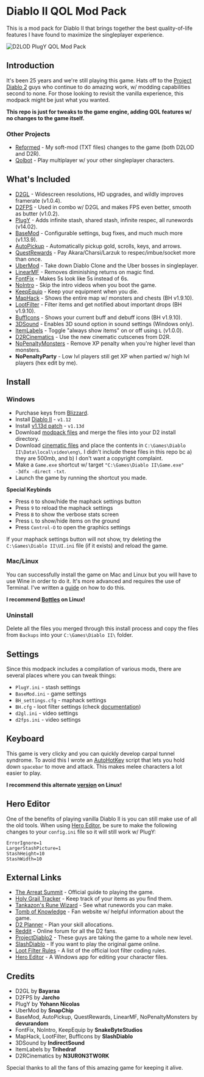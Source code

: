 # Diablo II QOL Mod Pack

This is a mod pack for Diablo II that brings together the best quality-of-life features I have found to maximize the singleplayer experience.

![D2LOD PlugY QOL Mod Pack](https://i.imgur.com/D1CKhA2.jpg)

## Introduction

It's been 25 years and we're still playing this game.  Hats off to the [Project Diablo 2](http://projectdiablo2.com/) guys who continue to do amazing work, w/ modding capabilities second to none.  For those looking to revisit the vanilla experience, this modpack might be just what you wanted.

**This repo is just for tweaks to the game engine, adding QOL features w/ no changes to the game itself.**

### Other Projects

- [Reformed](https://github.com/whipowill/d2-mod-reformed) - My soft-mod (TXT files) changes to the game (both D2LOD and D2R).
- [Qolbot](https://github.com/whipowill/d2-qolbot) - Play multiplayer w/ your other singleplayer characters.

## What's Included

- [D2GL](https://github.com/bayaraa/d2gl/releases/tag/v1.0.4) - Widescreen resolutions, HD upgrades, and wildly improves framerate (v1.0.4).
- [D2FPS](https://github.com/Jarcho/d2-rs) - Used in combo w/ D2GL and makes FPS even better, smooth as butter (v1.0.2).
- [PlugY](http://plugy.free.fr/en/index.html) - Adds infinite stash, shared stash, infinite respec, all runewords (v14.02).
- [BaseMod](https://www.moddb.com/mods/basemod) - Configurable settings, bug fixes, and much much more (v1.13.9).
- [AutoPickup](https://www.moddb.com/mods/basemod) - Automatically pickup gold, scrolls, keys, and arrows.
- [QuestRewards](https://www.moddb.com/mods/basemod) - Pay Akara/Charsi/Larzuk to respec/imbue/socket more than once.
- [UberMod](http://plugy.free.fr/en/index.html) - Take down Diablo Clone and the Uber bosses in singleplayer.
- [LinearMF](https://www.moddb.com/mods/basemod) - Removes diminishing returns on magic find.
- [FontFix](https://www.snakebytestudios.com/projects/mods/diablo-2-mods/#fixedfont) - Makes 5s look like 5s instead of 6s.
- [NoIntro](https://www.snakebytestudios.com/projects/mods/diablo-2-mods/#nointro) - Skip the intro videos when you boot the game.
- [KeepEquip](https://www.snakebytestudios.com/projects/mods/diablo-2-mods/#equipmentdeath) - Keep your equipment when you die.
- [MapHack](https://www.reddit.com/r/slashdiablo/comments/hw0dro/announcing_slash_bh_199/) - Shows the entire map w/ monsters and chests (BH v1.9.10).
- [LootFilter](https://www.reddit.com/r/slashdiablo/comments/hw0dro/announcing_slash_bh_199/) - Filter items and get notified about important drops (BH v1.9.10).
- [BuffIcons](https://github.com/BeLikeLeBron/slashdiablo-maphack) - Shows your current buff and debuff icons (BH v1.9.10).
- [3DSound](https://www.indirectsound.com/downloads.html) - Enables 3D sound option in sound settings (Windows only).
- [ItemLabels](https://github.com/Trihedraf/d2-item-labels) - Toggle "always show items" on or off using ``L`` (v1.0.0).
- [D2RCinematics](https://www.moddb.com/downloads/cinematics-from-diablo-2-resurrected-for-diablo-2-lord-of-destruction) - Use the new cinematic cutscenes from D2R.
- [NoPenaltyMonsters](https://d2mods.info/forum/viewtopic.php?p=496186#p496186) - Remove XP penalty when you're higher level than monsters.
- **NoPenaltyParty** - Low lvl players still get XP when partied w/ high lvl players (hex edit by me).

## Install

### Windows

- Purchase keys from [Blizzard](https://us.shop.battle.net/en-us/family/diablo-ii).
- Install [Diablo II](https://mega.nz/#!e9thyD6A!ExGJuZUtvRJ2c8DrxSL0ihCouh-ARbdVxODXIqVt3dc) - ``v1.12``
- Install [v1.13d patch](http://ftp.blizzard.com/pub/diablo2exp/patches/PC/LODPatch_113d.exe) - ``v1.13d``
- Download [modpack files](https://github.com/whipowill/d2-plugy-qol/archive/master.zip) and merge the files into your D2 install directory.
- Download [cinematic files](https://www.moddb.com/downloads/start/222392) and place the contents in ``C:\Games\Diablo II\Data\local\video\eng\``.  I didn't include these files in this repo bc a) they are 500mb, and b) I don't want a copyright complaint.
- Make a ``Game.exe`` shortcut w/ target ``"C:\Games\Diablo II\Game.exe" -3dfx -direct -txt``.
- Launch the game by running the shortcut you made.

**Special Keybinds**

- Press ``0`` to show/hide the maphack settings button
- Press ``9`` to reload the maphack settings
- Press ``B`` to show the verbose stats screen
- Press ``L`` to show/hide items on the ground
- Press ``Control-O`` to open the graphics settings

If your maphack settings button will not show, try deleting the ``C:\Games\Diablo II\UI.ini`` file (if it exists) and reload the game.

### Mac/Linux

You can successfully install the game on Mac and Linux but you will have to use Wine in order to do it.  It's more advanced and requires the use of Terminal.  I've written a [guide](https://github.com/whipowill/d2-plugy-qol/blob/master/Guides/Unix.md) on how to do this.

**I recommend [Bottles](https://usebottles.com/) on Linux!**

### Uninstall

Delete all the files you merged through this install process and copy the files from ``Backups`` into your ``C:\Games\Diablo II\`` folder.

## Settings

Since this modpack includes a compilation of various mods, there are several places where you can tweak things:

- ``PlugY.ini`` - stash settings
- ``BaseMod.ini`` - game settings
- ``BH_settings.cfg`` - maphack settings
- ``BH.cfg`` - loot filter settings (check [documentation](https://www.reddit.com/r/slashdiablo/comments/hw0dro/announcing_slash_bh_199/))
- ``d2gl.ini`` - video settings
- ``d2fps.ini`` - video settings

## Keyboard

This game is very clicky and you can quickly develop carpal tunnel syndrome.  To avoid this I wrote an [AutoHotKey](https://github.com/whipowill/ahk-autoattack) script that lets you hold down ``spacebar`` to move and attack.  This makes melee characters a lot easier to play.

**I recommend this alternate [version](https://github.com/whipowill/sh-d2-autoattack) on Linux!**

## Hero Editor

One of the benefits of playing vanilla Diablo II is you can still make use of all the old tools.  When using [Hero Editor](https://www.moddb.com/games/diablo-2-lod/downloads/hero-editor-v-104), be sure to make the following changes to your ``config.ini`` file so it will still work w/ PlugY:

```
ErrorIgnore=1
LargerStashPicture=1
StashHeight=10
StashWidth=10
```

## External Links

- [The Arreat Summit](http://classic.battle.net/diablo2exp/) - Official guide to playing the game.
- [Holy Grail Tracker](https://d2-holy-grail.herokuapp.com/) - Keep track of your items as you find them.
- [Tankazon's Rune Wizard](https://fabd.github.io/diablo2/runewizard/index.html) - See what runewords you can make.
- [Tomb of Knowledge](http://www.d2tomb.com/curses.shtml) - Fan website w/ helpful information about the game.
- [D2 Planner](https://d2planner.github.io/skills/) - Plan your skill allocations.
- [Reddit](https://www.reddit.com/r/diablo2/) - Online forum for all the D2 fans.
- [ProjectDiablo2](http://projectdiablo2.com/) - These guys are taking the game to a whole new level.
- [SlashDiablo](http://slashdiablo.net/) - If you want to play the original game online.
- [Loot Filter Rules](https://github.com/planqi/slashdiablo-maphack/wiki/Stats) - A list of the official loot filter coding rules.
- [Hero Editor](https://www.moddb.com/games/diablo-2-lod/downloads/hero-editor-v-104) - A Windows app for editing your character files.

## Credits

- D2GL by __Bayaraa__
- D2FPS by __Jarcho__
- PlugY by __Yohann Nicolas__
- UberMod by __SnapChip__
- BaseMod, AutoPickup, QuestRewards, LinearMF, NoPenaltyMonsters by __devurandom__
- FontFix, NoIntro, KeepEquip by __SnakeByteStudios__
- MapHack, LootFilter, BuffIcons by __SlashDiablo__
- 3DSound by __IndirectSound__
- ItemLabels by __Trihedraf__
- D2RCinematics by __N3UR0N3TW0RK__

Special thanks to all the fans of this amazing game for keeping it alive.